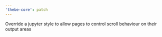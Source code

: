 ```yaml
---
'thebe-core': patch
---
```


Override a jupyter style to allow pages to control scroll behaviour on their output areas
